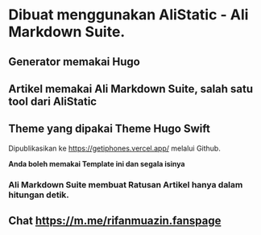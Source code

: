 # Dibuat menggunakan AliStatic - Ali Markdown Suite.

## Generator memakai Hugo
## Artikel memakai Ali Markdown Suite, salah satu tool dari AliStatic
## Theme yang dipakai **Theme Hugo Swift**

Dipublikasikan ke https://getiphones.vercel.app/ melalui Github.

**Anda boleh memakai Template ini dan segala isinya**

### Ali Markdown Suite membuat Ratusan Artikel hanya dalam hitungan detik.

## Chat https://m.me/rifanmuazin.fanspage



